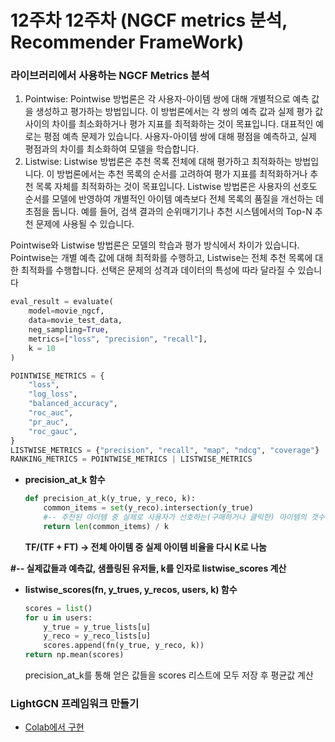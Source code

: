 # 12주차 12주차 (NGCF metrics 분석, Recommender FrameWork)

### 라이브러리에서 사용하는 NGCF  Metrics 분석

1. Pointwise: Pointwise 방법론은 각 사용자-아이템 쌍에 대해 개별적으로 예측 값을 생성하고 평가하는 방법입니다. 이 방법론에서는 각 쌍의 예측 값과 실제 평가 값 사이의 차이를 최소화하거나 평가 지표를 최적화하는 것이 목표입니다. 대표적인 예로는 평점 예측 문제가 있습니다. 사용자-아이템 쌍에 대해 평점을 예측하고, 실제 평점과의 차이를 최소화하여 모델을 학습합니다.
2. Listwise: Listwise 방법론은 추천 목록 전체에 대해 평가하고 최적화하는 방법입니다. 이 방법론에서는 추천 목록의 순서를 고려하여 평가 지표를 최적화하거나 추천 목록 자체를 최적화하는 것이 목표입니다. Listwise 방법론은 사용자의 선호도 순서를 모델에 반영하여 개별적인 아이템 예측보다 전체 목록의 품질을 개선하는 데 초점을 둡니다. 예를 들어, 검색 결과의 순위매기기나 추천 시스템에서의 Top-N 추천 문제에 사용될 수 있습니다.

Pointwise와 Listwise 방법론은 모델의 학습과 평가 방식에서 차이가 있습니다. Pointwise는 개별 예측 값에 대해 최적화를 수행하고, Listwise는 전체 추천 목록에 대한 최적화를 수행합니다. 선택은 문제의 성격과 데이터의 특성에 따라 달라질 수 있습니다

```python
eval_result = evaluate(
    model=movie_ngcf,
    data=movie_test_data,
    neg_sampling=True,
    metrics=["loss", "precision", "recall"],
    k = 10
)
```

```python
POINTWISE_METRICS = {
    "loss",
    "log_loss",
    "balanced_accuracy",
    "roc_auc",
    "pr_auc",
    "roc_gauc",
}
LISTWISE_METRICS = {"precision", "recall", "map", "ndcg", "coverage"}
RANKING_METRICS = POINTWISE_METRICS | LISTWISE_METRICS
```

- **precision_at_k 함수**
    
    ```python
    def precision_at_k(y_true, y_reco, k):
        common_items = set(y_reco).intersection(y_true)
        #-- 추천된 아이템 중 실제로 사용자가 선호하는(구매하거나 클릭한) 아이템의 갯수 / k
        return len(common_items) / k
    ```
    
    **TF/(TF + FT)  → 전체 아이템 중 실제 아이템 비율을 다시 K로 나눔**
    

**#-- 실제값들과 예측값, 샘플링된 유저들, k를 인자로 listwise_scores 계산**

- **listwise_scores(fn, y_trues, y_recos, users, k) 함수**
    
    ```python
    scores = list()
    for u in users:
    	y_true = y_true_lists[u]
    	y_reco = y_reco_lists[u]
    	scores.append(fn(y_true, y_reco, k))
    return np.mean(scores)
    ```
    
    precision_at_k를 통해 얻은 값들을 scores 리스트에 모두 저장 후 평균값 계산

### LightGCN 프레임워크 만들기
- [Colab에서 구현](https://colab.research.google.com/drive/17B2jHE-yasJaz_hkzl_6eeUi_zH8xd_c?usp=sharing")
